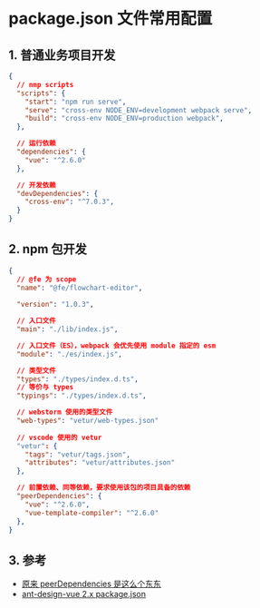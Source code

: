 <!--#region
@author 吴钦飞
@email wuqinfei@qq.com
@create date 2023-12-22 16:51:15
@modify date 2023-12-22 17:16:27
@desc [description]
#endregion-->


# package.json 文件常用配置

## 1. 普通业务项目开发

```json
{
  // nmp scripts
  "scripts": {
    "start": "npm run serve",
    "serve": "cross-env NODE_ENV=development webpack serve",
    "build": "cross-env NODE_ENV=production webpack",
  },

  // 运行依赖
  "dependencies": {
    "vue": "^2.6.0"
  },

  // 开发依赖
  "devDependencies": {
    "cross-env": "^7.0.3",
  }
}
```

## 2. npm 包开发

```json
{
  // @fe 为 scope
  "name": "@fe/flowchart-editor",
  
  "version": "1.0.3",

  // 入口文件
  "main": "./lib/index.js",

  // 入口文件（ES），webpack 会优先使用 module 指定的 esm
  "module": "./es/index.js",

  // 类型文件
  "types": "./types/index.d.ts",
  // 等价与 types
  "typings": "./types/index.d.ts",

  // webstorm 使用的类型文件
  "web-types": "vetur/web-types.json"
  
  // vscode 使用的 vetur
  "vetur": {
    "tags": "vetur/tags.json",
    "attributes": "vetur/attributes.json"
  },

  // 前置依赖、同等依赖，要求使用该包的项目具备的依赖
  "peerDependencies": {
    "vue": "^2.6.0",
    "vue-template-compiler": "^2.6.0"
  },
}
```

## 3. 参考

* [原来 peerDependencies 是这么个东东](https://blog.csdn.net/qq_41800366/article/details/123871687)
* [ant-design-vue 2.x package.json](https://github.com/vueComponent/ant-design-vue/blob/2.x/package.json)
